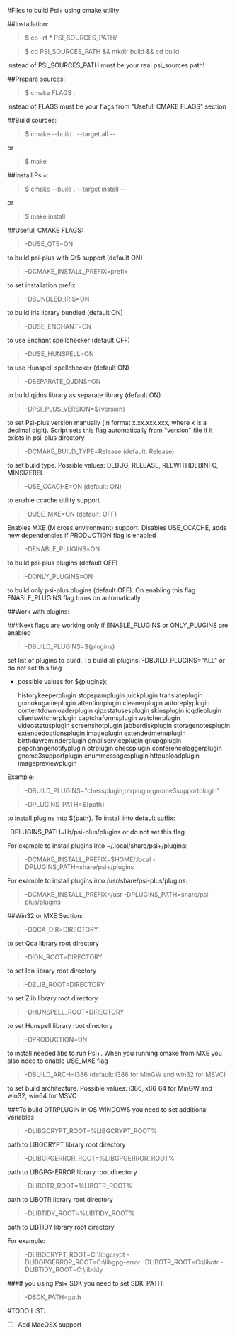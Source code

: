 #Files to build Psi+ using cmake utility

##Installation:

> $ cp -rf * PSI_SOURCES_PATH/

> $ cd PSI_SOURCES_PATH && mkdir build && cd build

  instead of PSI_SOURCES_PATH must be your real psi_sources path!

##Prepare sources:

> $ cmake FLAGS ..

  instead of FLAGS must be your flags from "Usefull CMAKE FLAGS" section

##Build sources:

> $ cmake --build . --target all --

or

> $ make

##Install Psi+:

> $ cmake --build . --target install --

or

> $ make install

##Usefull CMAKE FLAGS:

>  -DUSE_QT5=ON
  
  to build psi-plus with Qt5 support (default ON)

> -DCMAKE_INSTALL_PREFIX=prefix

  to set installation prefix

>  -DBUNDLED_IRIS=ON

  to build iris library bundled (default ON)

>  -DUSE_ENCHANT=ON
  
  to use Enchant spellchecker (default OFF)
  
>  -DUSE_HUNSPELL=ON
  
  to use Hunspell spellchecker (default ON)
  
>  -DSEPARATE_QJDNS=ON

  to build qjdns library as separate library (default ON)
  
>  -DPSI_PLUS_VERSION=${version}
  
  to set Psi-plus version manually (in format x.xx.xxx.xxx, where x is a decimal digit). Script sets this flag automatically from "version" file if it exists in psi-plus directory

>  -DCMAKE_BUILD_TYPE=Release (default: Release)

  to set build type. Possible values: DEBUG, RELEASE, RELWITHDEBINFO, MINSIZEREL

> -USE_CCACHE=ON (default: ON)

  to enable ccache utility support

>  -DUSE_MXE=ON (default: OFF)

  Enables MXE (M cross environment) support. Disables USE_CCACHE, adds new dependencies if PRODUCTION flag is enabled

> -DENABLE_PLUGINS=ON

  to build psi-plus plugins (default OFF)
  
>  -DONLY_PLUGINS=ON

  to build only psi-plus plugins (default OFF). On enabling this flag ENABLE_PLUGINS flag turns on automatically

##Work with plugins:

###Next flags are working only if ENABLE_PLUGINS or ONLY_PLUGINS are enabled

>  -DBUILD_PLUGINS=${plugins}

  set list of plugins to build. To build all plugins:  -DBUILD_PLUGINS="ALL" or do not set this flag

  - possible values for ${plugins}:

    historykeeperplugin	stopspamplugin juickplugin translateplugin gomokugameplugin attentionplugin
    cleanerplugin autoreplyplugin contentdownloaderplugin	qipxstatusesplugin skinsplugin icqdieplugin
    clientswitcherplugin captchaformsplugin watcherplugin videostatusplugin screenshotplugin
    jabberdiskplugin storagenotesplugin	extendedoptionsplugin imageplugin	extendedmenuplugin
    birthdayreminderplugin gmailserviceplugin gnupgplugin pepchangenotifyplugin otrplugin
    chessplugin conferenceloggerplugin gnome3supportplugin enummessagesplugin httpuploadplugin 
    imagepreviewplugin
  
  Example:
  
  > -DBUILD_PLUGINS="chessplugin;otrplugin;gnome3supportplugin"


>  -DPLUGINS_PATH=${path} 

  to install plugins into ${path}. To install into default suffix:

  -DPLUGINS_PATH=lib/psi-plus/plugins or do not set this flag

  For example to install plugins into ~/.local/share/psi+/plugins:

  > -DCMAKE_INSTALL_PREFIX=$HOME/.local -DPLUGINS_PATH=share/psi+/plugins

  For example to install plugins into /usr/share/psi-plus/plugins:

  > -DCMAKE_INSTALL_PREFIX=/usr -DPLUGINS_PATH=share/psi-plus/plugins

##Win32 or MXE Section:

>  -DQCA_DIR=DIRECTORY
  
  to set Qca library root directory
  
>  -DIDN_ROOT=DIRECTORY
  
  to set Idn library root directory
  
>  -DZLIB_ROOT=DIRECTORY

  to set Zlib library root directory
  
>  -DHUNSPELL_ROOT=DIRECTORY
  
  to set Hunspell library root directory
  
>  -DPRODUCTION=ON
  
  to install needed libs to run Psi+. When you running cmake from MXE you also need to enable USE_MXE flag
  
> -DBUILD_ARCH=i386 (default: i386 for MinGW and win32 for MSVC)

  to set build architecture. Possible values: i386, x86_64 for MinGW and win32, win64 for MSVC

###To build OTRPLUGIN in OS WINDOWS you need to set additional variables

> -DLIBGCRYPT_ROOT=%LIBGCRYPT_ROOT%

  path to LIBGCRYPT library root directory

> -DLIBGPGERROR_ROOT=%LIBGPGERROR_ROOT%

  path to LIBGPG-ERROR library root directory

> -DLIBOTR_ROOT=%LIBOTR_ROOT%

  path to LIBOTR library root directory

> -DLIBTIDY_ROOT=%LIBTIDY_ROOT%

  path to LIBTIDY library root directory

  For example:

  > -DLIBGCRYPT_ROOT=C:\libgcrypt -DLIBGPGERROR_ROOT=C:\libgpg-error -DLIBOTR_ROOT=C:\libotr -DLIBTIDY_ROOT=C:\libtidy

###If you using Psi+ SDK you need to set SDK_PATH:

>  -DSDK_PATH=path
  
#TODO LIST:
- [ ] Add MacOSX support
